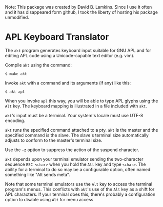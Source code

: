 Note:  This package was created by David B. Lamkins.  Since I use it often
and it has disappeared form github, I took the liberty of hosting his
package unmodified.

APL Keyboard Translator
=======================

The `akt` program generates keyboard input suitable for GNU APL and for
editing APL code using a Unicode-capable text editor (e.g. vim).

Compile `akt` using the command:

```
$ make akt
```

Invoke `akt` with a command and its arguments (if any) like this:

```
$ akt apl
```

When you invoke `apl` this way, you will be able to type APL glyphs using
the `Alt` key. The keyboard mapping is illustrated in a file included with
`akt`.

`akt`'s input must be a terminal. Your system's locale must use UTF-8
encoding.

`akt` runs the specified command attached to a pty. `akt` is the master
and the specified command is the slave. The slave's terminal size
automatically adjusts to conform to the master's terminal size.

Use the `-z` option to suppress the action of the suspend character.

`akt` depends upon your terminal emulator sending the two-character
sequence `ESC <char>` when you hold the `Alt` key and type `<char>`.
The ability for a terminal to do so may be a configurable option, often
named something like "Alt sends meta".

Note that some terminal emulators use the `Alt` key to access the
terminal program's menus. This conflicts with `akt`'s use of the `Alt`
key as a shift for APL characters. If your terminal does this, there's
probably a configuration option to disable using `Alt` for menu access.
